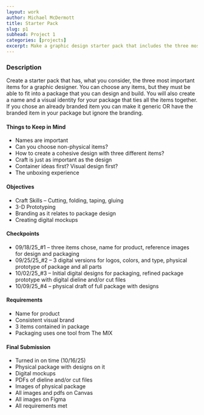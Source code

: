 ```yaml
---
layout: work
author: Michael McDermott
title: Starter Pack
slug: p1
subhead: Project 1
categories: [projects]
excerpt: Make a graphic design starter pack that includes the three most important items to be a designer.
---
```

### Description
Create a starter pack that has, what you consider, the three most important items for a graphic designer. You can choose any items, but they must be able to fit into a package that you can design and build. You will also create a name and a visual identity for your package that ties all the items together. If you chose an already branded item you can make it generic OR have the branded item in your package but ignore the branding.

#### Things to Keep in Mind
* Names are important
* Can you choose non-physical items?
* How to create a cohesive design with three different items?
* Craft is just as important as the design
* Container ideas first? Visual design first?
* The unboxing experience

#### Objectives
* Craft Skills – Cutting, folding, taping, gluing
* 3-D Prototyping
* Branding as it relates to package design
* Creating digital mockups

#### Checkpoints
* <span class="due">09/18/25_#1</span> &ndash; three items chose, name for product, reference images for design and packaging
* <span class="due">09/25/25_#2</span> &ndash; 3 digital versions for logos, colors, and type, physical prototype of package and all parts
* <span class="due">10/02/25_#3</span> &ndash; Initial digital designs for packaging, refined package prototype with digital dieline and/or cut files
* <span class="due">10/09/25_#4</span> &ndash; physical draft of full package with designs

#### Requirements
* Name for product
* Consistent visual brand
* 3 items contained in package
* Packaging uses one tool from The MIX

#### Final Submission
* Turned in on time (10/16/25)
* Physical package with designs on it
* Digital mockups
* PDFs of dieline and/or cut files
* Images of physical package
* All images and pdfs on Canvas
* All images on Figma
* All requirements met
